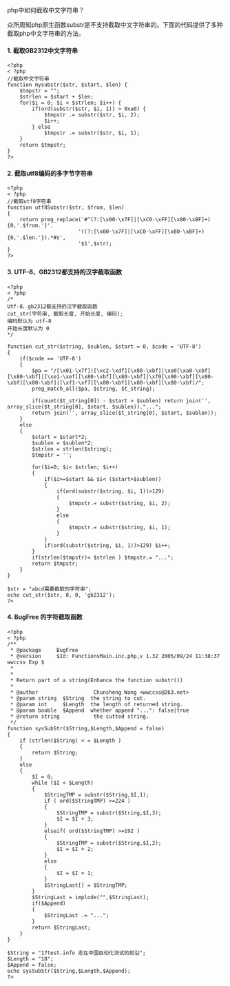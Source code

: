 php中如何截取中文字符串？

众所周知php原生函数substr是不支持截取中文字符串的。下面的代码提供了多种截取php中文字符串的方法。

#### 1. 截取GB2312中文字符串

	<?php
	< ?php
	//截取中文字符串
	function mysubstr($str, $start, $len) {
		$tmpstr = "";
		$strlen = $start + $len;
		for($i = 0; $i < $strlen; $i++) {
			if(ord(substr($str, $i, 1)) > 0xa0) {
				$tmpstr .= substr($str, $i, 2);
				$i++;
			} else
				$tmpstr .= substr($str, $i, 1);
		}
		return $tmpstr;
	}
	?>

#### 2. 截取utf8编码的多字节字符串

	<?php
	< ?php
	//截取utf8字符串
	function utf8Substr($str, $from, $len)
	{
		return preg_replace('#^(?:[\x00-\x7F]|[\xC0-\xFF][\x80-\xBF]+){0,'.$from.'}'.
						   '((?:[\x00-\x7F]|[\xC0-\xFF][\x80-\xBF]+){0,'.$len.'}).*#s',
						   '$1',$str);
	}
	?>

#### 3. UTF-8、GB2312都支持的汉字截取函数

	<?php
	< ?php
	/*
	Utf-8、gb2312都支持的汉字截取函数
	cut_str(字符串, 截取长度, 开始长度, 编码);
	编码默认为 utf-8
	开始长度默认为 0
	*/
	 
	function cut_str($string, $sublen, $start = 0, $code = 'UTF-8')
	{
		if($code == 'UTF-8')
		{
			$pa = "/[\x01-\x7f]|[\xc2-\xdf][\x80-\xbf]|\xe0[\xa0-\xbf][\x80-\xbf]|[\xe1-\xef][\x80-\xbf][\x80-\xbf]|\xf0[\x90-\xbf][\x80-\xbf][\x80-\xbf]|[\xf1-\xf7][\x80-\xbf][\x80-\xbf][\x80-\xbf]/";
			preg_match_all($pa, $string, $t_string);
	 
			if(count($t_string[0]) - $start > $sublen) return join('', array_slice($t_string[0], $start, $sublen))."...";
			return join('', array_slice($t_string[0], $start, $sublen));
		}
		else
		{
			$start = $start*2;
			$sublen = $sublen*2;
			$strlen = strlen($string);
			$tmpstr = '';
	 
			for($i=0; $i< $strlen; $i++)
			{
				if($i>=$start && $i< ($start+$sublen))
				{
					if(ord(substr($string, $i, 1))>129)
					{
						$tmpstr.= substr($string, $i, 2);
					}
					else
					{
						$tmpstr.= substr($string, $i, 1);
					}
				}
				if(ord(substr($string, $i, 1))>129) $i++;
			}
			if(strlen($tmpstr)< $strlen ) $tmpstr.= "...";
			return $tmpstr;
		}
	}
	 
	$str = "abcd需要截取的字符串";
	echo cut_str($str, 8, 0, 'gb2312');
	?>

#### 4. BugFree 的字符截取函数

	<?php
	< ?php
	/**
	 * @package     BugFree
	 * @version     $Id: FunctionsMain.inc.php,v 1.32 2005/09/24 11:38:37 wwccss Exp $
	 *
	 *
	 * Return part of a string(Enhance the function substr())
	 *
	 * @author                  Chunsheng Wang <wwccss@263.net>
	 * @param string  $String  the string to cut.
	 * @param int     $Length  the length of returned string.
	 * @param booble  $Append  whether append "...": false|true
	 * @return string           the cutted string.
	 */
	function sysSubStr($String,$Length,$Append = false)
	{
		if (strlen($String) < = $Length )
		{
			return $String;
		}
		else
		{
			$I = 0;
			while ($I < $Length)
			{
				$StringTMP = substr($String,$I,1);
				if ( ord($StringTMP) >=224 )
				{
					$StringTMP = substr($String,$I,3);
					$I = $I + 3;
				}
				elseif( ord($StringTMP) >=192 )
				{
					$StringTMP = substr($String,$I,2);
					$I = $I + 2;
				}
				else
				{
					$I = $I + 1;
				}
				$StringLast[] = $StringTMP;
			}
			$StringLast = implode("",$StringLast);
			if($Append)
			{
				$StringLast .= "...";
			}
			return $StringLast;
		}
	}
	 
	$String = "17test.info 走在中国自动化测试的前沿";
	$Length = "18";
	$Append = false;
	echo sysSubStr($String,$Length,$Append);
	?>

